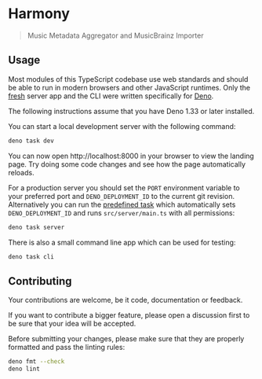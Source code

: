 # Harmony

> Music Metadata Aggregator and MusicBrainz Importer

## Usage

Most modules of this TypeScript codebase use web standards and should be able to run in modern browsers and other JavaScript runtimes.
Only the [fresh] server app and the CLI were written specifically for [Deno].

The following instructions assume that you have Deno 1.33 or later installed.

You can start a local development server with the following command:

```sh
deno task dev
```

You can now open http://localhost:8000 in your browser to view the landing page.
Try doing some code changes and see how the page automatically reloads.

For a production server you should set the `PORT` environment variable to your preferred port and `DENO_DEPLOYMENT_ID` to the current git revision.
Alternatively you can run the [predefined task](deno.json) which automatically sets `DENO_DEPLOYMENT_ID` and runs `src/server/main.ts` with all permissions:

```sh
deno task server
```

There is also a small command line app which can be used for testing:

```sh
deno task cli
```

[Deno]: https://deno.com
[fresh]: https://fresh.deno.dev

## Contributing

Your contributions are welcome, be it code, documentation or feedback.

If you want to contribute a bigger feature, please open a discussion first to be sure that your idea will be accepted.

Before submitting your changes, please make sure that they are properly formatted and pass the linting rules:

```sh
deno fmt --check
deno lint
```
